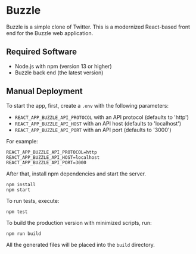 Buzzle
======

Buzzle is a simple clone of Twitter. This is a modernized React-based front
end for the Buzzle web application.

## Required Software

* Node.js with npm (version 13 or higher)
* Buzzle back end (the latest version)

## Manual Deployment

To start the app, first, create a `.env` with the following parameters:

* `REACT_APP_BUZZLE_API_PROTOCOL` with an API protocol (defaults to 'http')
* `REACT_APP_BUZZLE_API_HOST` with an API host (defaults to 'localhost')
* `REACT_APP_BUZZLE_API_PORT` with an API port (defaults to '3000')

For example:

```
REACT_APP_BUZZLE_API_PROTOCOL=http
REACT_APP_BUZZLE_API_HOST=localhost
REACT_APP_BUZZLE_API_PORT=3000
```

After that, install npm dependencies and start the server.

```
npm install
npm start
```

To run tests, execute:

```
npm test
```

To build the production version with minimized scripts, run:

```
npm run build
```

All the generated files will be placed into the `build` directory.
